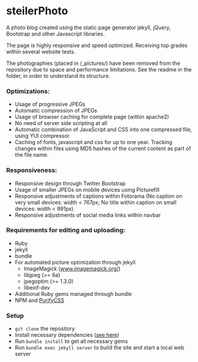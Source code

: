steilerPhoto
============

A photo blog created using the static page generator jekyll, jQuery, Bootstrap and other Javascript libraries.

The page is highly responsive and speed optimized. Receiving top grades within several website tests. 

The photographies (placed in /_pictures/) have been removed from the repository due to space and performance limitations. See the readme in the folder, in order to understand its structure.

### Optimizations:
* Usage of progressive JPEGs
* Automatic compression of JPEGs
* Usage of browser caching for complete page (within apache2)
* No need of server side scripting at all
* Automatic combination of JavaScript and CSS into one compressed file, using YUI compressor
* Caching of fonts, javascript and css for up to one year. Tracking changes within files using MD5 hashes of the current content as part of the file name.

### Responsiveness: 
* Responsive design through Twitter Bootstrap
* Usage of smaller JPEGs on mobile devices using Picturefill
* Responsive adjustments of captions within Fotorama (No caption on very small devices: width < 767px; No title within caption on small devices: width < 991px)
* Responsive adjustments of social media links within navbar

### Requirements for editing and uploading:
* Ruby
* jekyll
* bundle
* For automated picture optimization through jekyll
	* ImageMagick (www.imagemagick.org/)
	* libjpeg (>= 6a)
	* jpegoptim (>= 1.3.0)
    * libexif-dev
* Additional Ruby gems managed through bundle
* NPM and [PurifyCSS](https://github.com/purifycss/purifycss)

### Setup
* `git clone` the repository
* Install necessary dependencies ([see here](https://jekyllrb.com/docs/installation/))
* Run `bundle install` to get all necessary gems
* Run `bundle exec jekyll server` to build the site and start a local web server
